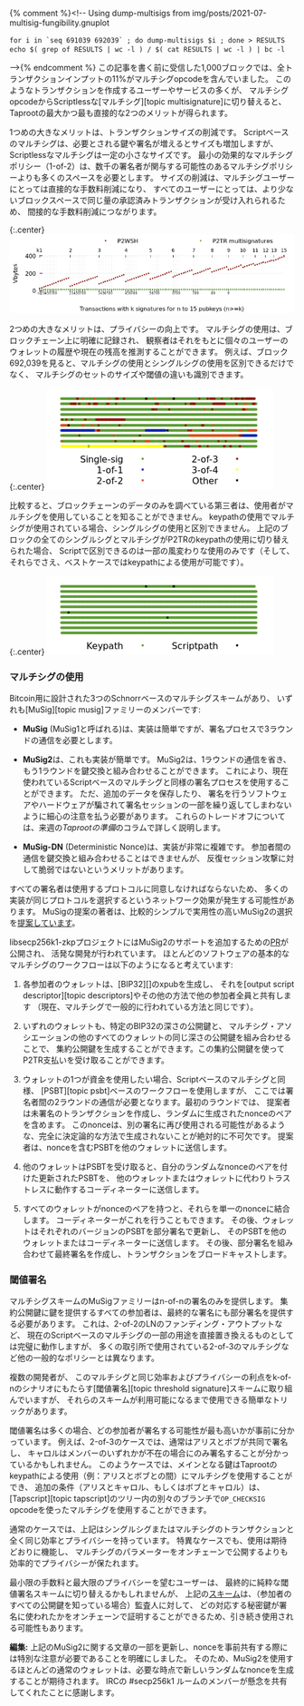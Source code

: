 {% comment %}<!--
  Using dump-multisigs from img/posts/2021-07-multisig-fungibility.gnuplot

    for i in `seq 691039 692039` ; do dump-multisigs $i ; done > RESULTS
    echo $( grep of RESULTS | wc -l ) / $( cat RESULTS | wc -l ) | bc -l
-->{% endcomment %}
この記事を書く前に受信した1,000ブロックでは、全トランザクションインプットの11%がマルチシグopcodeを含んでいました。
このようなトランザクションを作成するユーザーやサービスの多くが、
マルチシグopcodeからScriptlessな[マルチシグ][topic multisignature]に切り替えると、
Taprootの最大かつ最も直接的な2つのメリットが得られます。

1つめの大きなメリットは、トランザクションサイズの削減です。
Scriptベースのマルチシグは、必要とされる鍵や署名が増えるとサイズも増加しますが、
Scriptlessなマルチシグは一定の小さなサイズです。
最小の効果的なマルチシグポリシー（1-of-2）は、数千の署名者が関与する可能性のあるマルチシグポリシーよりも多くのスペースを必要とします。
サイズの削減は、マルチシグユーザーにとっては直接的な手数料削減になり、
すべてのユーザーにとっては、より少ないブロックスペースで同じ量の承認済みトランザクションが受け入れられるため、
間接的な手数料削減につながります。

{:.center}
![Plot showing the savings for multisignatures compared to multisig](/img/posts/2021-07-multisignature-savings.png)

2つめの大きなメリットは、プライバシーの向上です。
マルチシグの使用は、ブロックチェーン上に明確に記録され、
観察者はそれをもとに個々のユーザーのウォレットの履歴や現在の残高を推測することができます。
例えば、ブロック692,039を見ると、マルチシグの使用とシングルシグの使用を区別できるだけでなく、
マルチシグのセットのサイズや閾値の違いも識別できます。

{:.center}
![Illustration of the lack of witness fungibility in current blocks](/img/posts/2021-07-multisig-unfungible.png)

比較すると、ブロックチェーンのデータのみを調べている第三者は、使用者がマルチシグを使用していることを知ることができません。
keypathの使用でマルチシグが使用されている場合、シングルシグの使用と区別できません。
上記のブロックの全てのシングルシグとマルチシグがP2TRのkeypathの使用に切り替えられた場合、
Scriptで区別できるのは一部の風変わりな使用のみです（そして、それらでさえ、ベストケースではkeypathによる使用が可能です）。

{:.center}
![Illustration of how fungibile witnesses could be ideally](/img/posts/2021-07-multisignature-fungible.png)

### マルチシグの使用

Bitcoin用に設計された3つのSchnorrベースのマルチシグスキームがあり、
いずれも[MuSig][topic musig]ファミリーのメンバーです:

- **MuSig** (MuSig1と呼ばれる)は、実装は簡単ですが、署名プロセスで3ラウンドの通信を必要とします。

- **MuSig2**は、これも実装が簡単です。
  MuSig2は、1ラウンドの通信を省き、もう1ラウンドを鍵交換と組み合わせることができます。
  これにより、現在使われているScriptベースのマルチシグと同様の署名プロセスを使用することができます。
  ただ、追加のデータを保存したり、
  署名を行うソフトウェアやハードウェアが騙されて署名セッションの一部を繰り返してしまわないように細心の注意を払う必要があります。
  これらのトレードオフについては、来週の*Taprootの準備*のコラムで詳しく説明します。

- **MuSig-DN** (Deterministic Nonce)は、実装が非常に複雑です。
  参加者間の通信を鍵交換と組み合わせることはできませんが、
  反復セッション攻撃に対して脆弱ではないというメリットがあります。

すべての署名者は使用するプロトコルに同意しなければならないため、
多くの実装が同じプロトコルを選択するというネットワーク効果が発生する可能性があります。
MuSigの提案の著者は、比較的シンプルで実用性の高いMuSig2の選択を[提案しています][nick ruffing blog]。
<!-- "[...] there is no reason to prefer MuSig1 over MuSig2
[...] we expect that most applications will choose MuSig2 over MuSig-DN
[...]" -->

libsecp256k1-zkpプロジェクトにはMuSig2のサポートを追加するための[PR][-zkp 131]が公開され、
活発な開発が行われています。
ほとんどのソフトウェアの基本的なマルチシグのワークフローは以下のようになると考えています:

1. 各参加者のウォレットは、[BIP32][]のxpubを生成し、
   それを[output script descriptor][topic descriptors]やその他の方法で他の参加者全員と共有します
   （現在、マルチシグで一般的に行われている方法と同じです）。

2. いずれのウォレットも、特定のBIP32の深さの公開鍵と、
   マルチシグ・アソシエーションの他のすべてのウォレットの同じ深さの公開鍵を組み合わせることで、
   集約公開鍵を生成することができます。この集約公開鍵を使ってP2TR支払いを受け取ることができます。

3. ウォレットの1つが資金を使用したい場合、Scriptベースのマルチシグと同様、
   [PSBT][topic psbt]ベースのワークフローを使用しますが、
   ここでは署名者間の2ラウンドの通信が必要となります。最初のラウンドでは、
   提案者は未署名のトランザクションを作成し、ランダムに生成されたnonceのペアを含めます。
   このnonceは、別の署名に再び使用される可能性があるような、完全に決定論的な方法で生成されないことが絶対的に不可欠です。
   提案者は、nonceを含むPSBTを他のウォレットに送信します。

4. 他のウォレットはPSBTを受け取ると、自分のランダムなnonceのペアを付けた更新されたPSBTを、
   他のウォレットまたはウォレットに代わりトラストレスに動作するコーディネーターに送信します。

5. すべてのウォレットがnonceのペアを持つと、それらを単一のnonceに結合します。
   コーディネーターがこれを行うこともできます。
   その後、ウォレットはそれぞれのバージョンのPSBTを部分署名で更新し、
   そのPSBTを他のウォレットまたはコーディネーターに送信します。
   その後、部分署名を組み合わせて最終署名を作成し、トランザクションをブロードキャストします。

### 閾値署名

マルチシグスキームのMuSigファミリーはn-of-nの署名のみを提供します。
集約公開鍵に鍵を提供するすべての参加者は、最終的な署名にも部分署名を提供する必要があります。
これは、2-of-2のLNのファンディング・アウトプットなど、
現在のScriptベースのマルチシグの一部の用途を直接置き換えるものとしては完璧に動作しますが、
多くの取引所で使用されている2-of-3のマルチシグなど他の一般的なポリシーとは異なります。

複数の開発者が、
このマルチシグと同じ効率およびプライバシーの利点をk-of-nのシナリオにもたらす[閾値署名][topic threshold signature]スキームに取り組んでいますが、
それらのスキームが利用可能になるまで使用できる簡単なトリックがあります。

閾値署名は多くの場合、どの参加者が署名する可能性が最も高いかが事前に分かっています。
例えば、2-of-3のケースでは、通常はアリスとボブが共同で署名し、
キャロルはメンバーのいずれかが不在の場合にのみ署名することが分かっているかもしれません。
このようケースでは、メインとなる鍵はTaprootのkeypathによる使用（例：アリスとボブとの間）にマルチシグを使用することができ、
追加の条件（アリスとキャロル、もしくはボブとキャロル）は、
[Tapscript][topic tapscript]のツリー内の別々のブランチで`OP_CHECKSIG`
opcodeを使ったマルチシグを使用することができます。

通常のケースでは、上記はシングルシグまたはマルチシグのトランザクションと全く同じ効率とプライバシーを持っています。
特異なケースでも、使用は期待どおりに機能し、
マルチシグのパラメーターをオンチェーンで公開するよりも効率的でプライバシーが保たれます。

最小限の手数料と最大限のプライバシーを望むユーザーは、
最終的に純粋な閾値署名スキームに切り替えるかもしれませんが、
上記の[スキーム][erhardt post]は、（参加者のすべての公開鍵を知っている場合）監査人に対して、
どの対応する秘密鍵が署名に使われたかをオンチェーンで証明することができるため、引き続き使用される可能性もあります。

**編集:** 上記のMuSig2に関する文章の一部を更新し、nonceを事前共有する際には特別な注意が必要であることを明確にしました。
そのため、MuSig2を使用するほとんどの通常のウォレットは、必要な時点で新しいランダムなnonceを生成することが期待されます。
IRCの #secp256k1 ルームのメンバーが懸念を共有してくれたことに感謝します。

[nick ruffing blog]: https://medium.com/blockstream/musig2-simple-two-round-schnorr-multisignatures-bf9582e99295
[-zkp 131]: https://github.com/ElementsProject/secp256k1-zkp/pull/131
[erhardt post]: https://murchandamus.medium.com/2-of-3-multisig-inputs-using-pay-to-taproot-d5faf2312ba3

